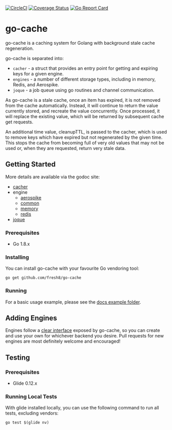 [![CircleCI](https://circleci.com/gh/fresh8/go-cache.svg?style=svg)](https://circleci.com/gh/fresh8/go-cache)
[![Coverage Status](https://coveralls.io/repos/github/fresh8/go-cache/badge.svg)](https://coveralls.io/github/fresh8/go-cache)
[![Go Report Card](https://goreportcard.com/badge/github.com/fresh8/go-cache)](https://goreportcard.com/report/github.com/fresh8/go-cache)

# go-cache

go-cache is a caching system for Golang with background stale cache regeneration.

go-cache is separated into:
* `cacher` - a struct that provides an entry point for getting and expiring keys for a given engine.
* `engines` - a number of different storage types, including in memory, Redis, and Aerospike.
* `joque` - a job queue using go routines and channel communication.

As go-cache is a stale cache, once an item has expired, it is not removed from the cache automatically. Instead, it will
continue to return the value currently stored, and recreate the value concurrently. Once processed, it will replace the
existing value, which will be returned by subsequent cache get requests.

An additional time value, cleanupTTL, is passed to the cacher, which is used to remove keys which have expired but not
regenerated by the given time. This stops the cache from becoming full of very old values that may not be used or, when
they are requested, return very stale data.

## Getting Started

More details are available via the godoc site:

* [cacher](https://godoc.org/github.com/fresh8/go-cache/cacher)
* engine
  * [aerospike](https://godoc.org/github.com/fresh8/go-cache/engine/aerospike)
  * [common](https://godoc.org/github.com/fresh8/go-cache/engine/common)
  * [memory](https://godoc.org/github.com/fresh8/go-cache/engine/memory)
  * [redis](https://godoc.org/github.com/fresh8/go-cache/engine/redis)
* [joque](https://godoc.org/github.com/fresh8/go-cache/joque)

### Prerequisites

* Go 1.8.x

### Installing

You can install go-cache with your favourite Go vendoring tool:

```
go get github.com/fresh8/go-cache
```

### Running

For a basic usage example, please see the [docs example folder](docs/example).

## Adding Engines

Engines follow a [clear interface](https://godoc.org/github.com/fresh8/go-cache/engine/common#Engine) exposed by
go-cache, so you can create and use your own for whichever backend you desire. Pull requests for new engines are most
definitely welcome and encouraged!

## Testing

### Prerequisites

* Glide 0.12.x

### Running Local Tests

With glide installed locally, you can use the following command to run all tests, excluding vendors:

```
go test $(glide nv)
```
